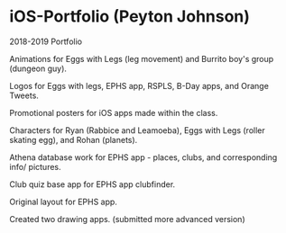 # iOS-Portfolio (Peyton Johnson)

2018-2019 Portfolio


Animations for Eggs with Legs (leg movement) and Burrito boy's group (dungeon guy).

Logos for Eggs with legs, EPHS app, RSPLS, B-Day apps, and Orange Tweets.

Promotional posters for iOS apps made within the class.

Characters for Ryan (Rabbice and Leamoeba), Eggs with Legs (roller skating egg), and Rohan (planets).

Athena database work for EPHS app - places, clubs, and corresponding info/ pictures.

Club quiz base app for EPHS app clubfinder.

Original layout for EPHS app.

Created two drawing apps. (submitted more advanced version)
